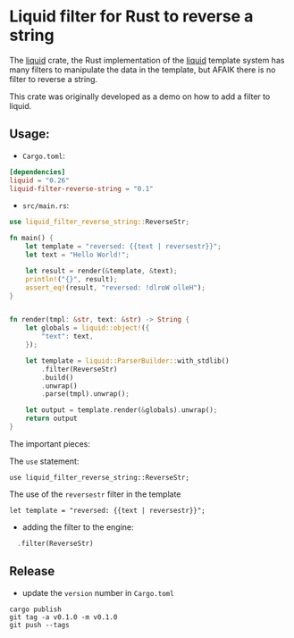 # Liquid filter for Rust to reverse a string

The [liquid](https://crates.io/crates/liquid) crate, the Rust implementation of the [liquid](https://shopify.github.io/liquid/) template
system has many filters to manipulate the data in the template, but AFAIK there is no filter to reverse a string.

This crate was originally developed as a demo on how to add a filter to liquid.

## Usage:

* `Cargo.toml`:

```toml
[dependencies]
liquid = "0.26"
liquid-filter-reverse-string = "0.1"
```

* `src/main.rs`:


```rust
use liquid_filter_reverse_string::ReverseStr;

fn main() {
    let template = "reversed: {{text | reversestr}}";
    let text = "Hello World!";

    let result = render(&template, &text);
    println!("{}", result);
    assert_eq!(result, "reversed: !dlroW olleH");
}


fn render(tmpl: &str, text: &str) -> String {
    let globals = liquid::object!({
        "text": text,
    });

    let template = liquid::ParserBuilder::with_stdlib()
        .filter(ReverseStr)
        .build()
        .unwrap()
        .parse(tmpl).unwrap();

    let output = template.render(&globals).unwrap();
    return output
}
```

The important pieces:

The `use` statement:

```
use liquid_filter_reverse_string::ReverseStr;
```

The use of the `reversestr` filter in the template

```
let template = "reversed: {{text | reversestr}}";
```

* adding the filter to the engine:

```rust
  .filter(ReverseStr)
```



## Release


* update the `version` number in `Cargo.toml`

```
cargo publish
git tag -a v0.1.0 -m v0.1.0
git push --tags
```
